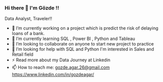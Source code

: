 ### Hi there 👋  I'm Gözde !!
Data Analyst, Traveler!!

- 🔭 I’m currently working on a project which is predict the risk of delaying loans of a bank.
- 🌱 I’m currently learning SQL , Power BI , Python and Tableau
- 👯 I’m looking to collaborate on anyone to start new project to practice
- 🤔 I’m looking for help with SQL and Python 
     I'm interested in Sales and Retail field
- ⚡ Read more about my Data Journey at Linkedin 
- 📫 How to reach me:
        gozde.agar.26@gmail.com
        https://www.linkedin.com/in/gozdeagar/
<!--
**gozdeagar/gozdeagar** is a ✨ _special_ ✨ repository because its `README.md` (this file) appears on your GitHub profile.

Here are some ideas to get you started:


      

Latest Linkedin Posts


-->
